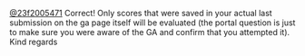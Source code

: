 [@23f2005471](/u/23f2005471)
Correct! Only scores that were saved in your actual last submission on the ga
page itself will be evaluated (the portal question is just to make sure you
were aware of the GA and confirm that you attempted it).
Kind regards